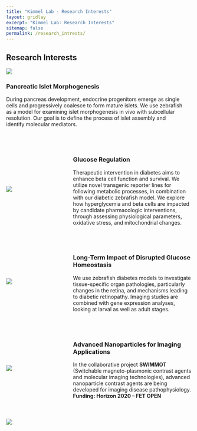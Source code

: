 ```yaml
---
title: "Kimmel Lab - Research Interests"
layout: gridlay
excerpt: "Kimmel Lab: Research Interests"
sitemap: false
permalink: /research_intrests/
---
```


<h2>Research Interests</h2>

<!-- Section for Pancreatic Islet Morphogenesis -->
<div class="research-section">
  <div class="research-image">
    <img class="center-block" src="{{ site.url }}{{ site.baseurl }}/images/DirArrows.png />
  </div>
  <div class="research-text">
    <h3>Pancreatic Islet Morphogenesis</h3>
    <p>
      During pancreas development, endocrine progenitors emerge as single cells and progressively coalesce to form mature islets. We use zebrafish as a model for examining islet morphogenesis in vivo with subcellular resolution. Our goal is to define the process of islet assembly and identify molecular mediators.
    </p>
  </div>
</div>

<!-- Section for Glucose Regulation -->
<div class="research-section">
  <div class="research-image">
    <img class="center-block" src="{{ site.url }}{{ site.baseurl }}/images/RK_Research.png"/>
  </div>
  <div class="research-text">
    <h3>Glucose Regulation</h3>
    <p>
      Therapeutic intervention in diabetes aims to enhance beta cell function and survival. We utilize novel transgenic reporter lines for following metabolic processes, in combination with our diabetic zebrafish model. We explore how hyperglycemia and beta cells are impacted by candidate pharmacologic interventions, through assessing physiological parameters, oxidative stress, and mitochondrial changes.
    </p>
  </div>
</div>

<!-- Section for Long-Term Impact of Disrupted Glucose Homeostasis -->
<div class="research-section">
  <div class="research-image">
    <img class="center-block" src="{{ site.url }}{{ site.baseurl }}/images/RK_Research2.png"/>
  </div>
  <div class="research-text">
    <h3>Long-Term Impact of Disrupted Glucose Homeostasis</h3>
    <p>
      We use zebrafish diabetes models to investigate tissue-specific organ pathologies, particularly changes in the retina, and mechanisms leading to diabetic retinopathy. Imaging studies are combined with gene expression analyses, looking at larval as well as adult stages.
    </p>
  </div>
</div>

<!-- Section for Advanced Nanoparticles for Imaging Applications -->
<div class="research-section">
  <div class="research-image">
    <img class="center-block" src="{{ site.url }}{{ site.baseurl }}/images/longname.png"/>
  </div>
  <div class="research-text">
    <h3>Advanced Nanoparticles for Imaging Applications</h3>
    <p>
      In the collaborative project <strong>SWIMMOT</strong> (Switchable magneto-plasmonic contrast agents and molecular imaging technologies), advanced nanoparticle contrast agents are being developed for imaging disease pathophysiology. <strong>Funding: Horizon 2020 – FET OPEN</strong>
    </p>
  </div>
</div>

<!-- Section for 3D Cells -->
<div class="research-section">
  <div class="research-image">
    <img class="center-block" src="{{ site.url }}{{ site.baseurl }}/images/3D_Cells.png"/>
  </div>
</div>

<!-- CSS Styles -->
<style>
  .research-section {
    display: flex;
    align-items: center;
    margin-bottom: 40px;
  }
  .research-image {
    flex: 1;
    padding-right: 20px;
  }
  .research-text {
    flex: 2;
  }
  img {
    max-width: 100%;
    height: auto;
  }
</style>
